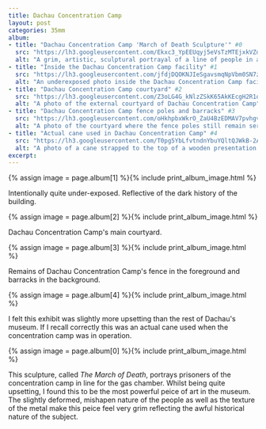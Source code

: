 ```yaml
---
title: Dachau Concentration Camp
layout: post
categories: 35mm
album:
- title: "Dachau Concentration Camp 'March of Death Sculpture'" #0
  src: "https://lh3.googleusercontent.com/Ekxc3_YpEEUqyj5eVsTzMTEjxkVZdVzvzDBElQudamLJxbdZEyN5X22gIw38WyN9sVCjG-fuOne10qMD75A6jXXhsm83LclkpIxj8KACE2FB7jqJ-pJY1CGbv2MBrqeowULwvOkctEnjaLMxqsCY4z-cVrzoOym4vLKKuTdxGzRGeEvHYozwmUjL28S0w-7Uvq4Pzy9O5gmZsejYV7BiZ1w-096B2gj6CN3o5W1jOg2l1LE7eAV6iytU2iORFYSFPs-XRBGvY0xee9AAyLwdh55O8EjIgOeB-QCVDgqwsdeir8-K5QLcwthmtdp2NLRQ177wWIhWLTw-Ghprpi9MBB2mvu13K17ncHzjhSWmTIBARnyQNE6vea9acmVr4DAzxWOqLTfzSTdsb_8kqYkdy8z84a5i2-elpTdc17OC6eSRYOn_oi5PhXJyYClPnVgOcAwtrzR_7FIjQ6O634pyWia8wSCDm7y9KKE0V2DgX5LEm1Cv0H3rb-av9TexFy7pZcHRA6LXcImu3UH8yOPK3izsiNlWNMKEAOwMdTUyLmVDkb6gANzbyIirjYNxHqJMsuB7NvHJ5iG-r6dbGKd7h0QG5UiwhYorR4wwB2_uLg"
  alt: "A grim, artistic, sculptural portrayal of a line of people in a line to the gas chamber"
- title: "Inside the Dachau Concentration Camp facility" #1
  src: "https://lh3.googleusercontent.com/jfdjDQOKNJIeSgavsmqNpVbm0SN7zCnqymc8TXA5y1ZSvPLALVCt8Kbi9PpfgOCPQceGBtVno9o8WUA1hcfblq35ixAMH31yRf7OmrOu856rKcKw-pKmF4wUv8sNr0tnMBXhHV-u0scxpM1kl4r5xNlTpXRGPi0rMILyY-7n39nOGNAI179PYmQeU8zedpnwwxPZNNpAbSrjXZoTLerkIyrfXWmaiERRO44aTicPSgIYUtS9u617M_2N0huu1jp2tTU-GC-TPGBbQNvygS8EhxJbJFVd_jgYkZy69agBwIId4Dorpy_RAIAA3P9yujMkCaQmEMC8NtTC3L_3Yv-Bi-Cm3r6O9NdunLwH3WXqJQKtWSJnziZOulZawfIHn6ztW99FUcKpSxmls4kACtUO_7w6eZLKcuVRAwmA7_FltQF-LeG0DZHZcdOlwMrs50llypEhtcHSOPzaMsep83SJz-Lx-DtF9C7QTt0-_bVTdf2cLwa6vjcHF-DrDKY2jliQh8f_06ab1a1ic-KFcw98CfNanYy-iV0S4HTiw5olSHxJaVfQvFlIrMLxI27iB9fux2zKYnJXXfE__Uik7HJ3VJEwnq75IHZPBeuPYMDLgg"
  alt: "An underexposed photo inside the Dachau Concentration Camp facility"
- title: "Dachau Concentration Camp courtyard" #2
  src: "https://lh3.googleusercontent.com/Z3oLG4G_kNlzZSkK65AkKEcgH2R1q9koTfj5g_w6nZNTceL5bqweDGGimVm50Sc1ixdXsBtCMHfsp_ZslBOIgD0ous3pbgKR_hj72aqIZ2QB4UtvJjC0wOxKb__BGPsimxz74s6JCFONir3ry35eYTrwEAO8dghfhTyqh9tAl0F5nTYn5uc8p8S6JAO12FAZZ-rZBrmniMW2VxVck9Bkf_i4AS0iKU-DvZszOHmIeDifPNEKpkchIYdKPtKlrBRVXX6tnyKshichc7akErDUh5xGP8TUHKv78hcOIjCGmCTnL569WrFUsP9Zkvq2GSylu2eNxVu6zRDXkbItdO6xmaKdXwG8dum_pzVYDDN4zHbacNH9ALplZ6IQ1B9GcZmh-Nl3RIbwuMlpCOQeX58bOUDUiMsGQJRGNR30MeRiQMoS4nlEFwM1JZA3tOvzgr0l8Mto6I5NqehV32-S_RI5UOftoBzQ2RJuinSm-ro7SxXI_VP6Bu64x1bMGJwVoQm8YNixGoQnBIKV-0HEd2q0rQ0r943ueoGI_16OK1gzy6ewJocJaXE69YxgRU74V40vudvqnhW776p3a3Kv0nKHoricVwjHzDFtT3jC7CH-cg"
  alt: "A photo of the external courtyard of Dachau Concentration Camp"
- title: "Dachau Concentration Camp fence poles and barracks" #3
  src: "https://lh3.googleusercontent.com/oHkhpbxWkrO_ZaU4BzEDMAV7pvhgv1evcpxCgmdzzG_hkvxK72vr_MC49u2Q2zWxOak_ab0qdrjW0AxwlcFlaQyQyZsKEyGPhvVHFi55Ytw43jUFG9VKVhBiJ5rmMaibYw5VhFNsXc1aEA77wCE_xjq6y510SSUxtRCv3G_HeQ2Xx5b1gg9xYDE0k4ohkbNaXSCzKEV4pa8f_qO8oB-rVfZbBAUIVxKIiUNgHJw4VnsmNQsg9oe96LakJpexEfbSijVxS8Lf1A8e1PYCK_aOsVEDF-5ffqJTq05NoZzedJmgnnyBvlxwcBPhsMBVaTnrKApPocHWXEXMC82LqLYBX3CFVNerFQ773dYlaTA_KPAV33cfWy6KSFzFTPJokyStB-mDp0oCOQxA_lxR2Q8Li7pMOktwjmWB3jyJELg3WIuQikWvjf1IperNuyeiTiVlfmI7hIMq-sLTL1XWCiY3l7NhUVofKuqh53H4zzEyL-6L45WyXZ3CgPlkBwXRyR1eYnIV98L_rlFE1q1gq25cKJkgW2nTUcyWhnbD2Mn_m4muigHC_lOa0Rfx7c9wRgZGdYb2a7PXsmARTRO2sUbvGFEnRTPipVcXMO4uCcBCCw"
  alt: "A photo of the courtyard where the fence poles still remain serparating the head quarters from Dachau Concentration Camp's barracks"
- title: "Actual cane used in Dachau Concentration Camp" #4
  src: "https://lh3.googleusercontent.com/T0pg5YbLfvtndnYbuYQltQJWkB-2AbDnXW8v-0zXGNDg-R35QygoTENcBh59lIhcKSjHXYqqioPO0hL-nLYKqKMMIQAoEtowUpRFdrI9QaXXnvoW9mxmDZG1E5sYJVFdL_Gh6cYtRF_n30Yy7iZ3J4DGl5rI50bWAI04LZ25TMCWpKNDy3BwlLabLh4fXBOxwx7lTirjXGKt_-UJJMz4gpDHO7jN_ax05jKai6Rxi_Rsel8q8E50Yn6lDHHArMLbvyj4W9UUHVbDCrKj2OUkBlYZV4DNalWRMtYF1wtIbwuvRaHH_6he7D3saHSYqQg6tpSFQeeIfdg2sEI_DBvRf373OwTRK9cRF5D6lhZkHGRywhQrWkD-gu7MNq_-suYYi8cWvRaJEZ9VCMtYZD3GNtCM7qA04HhhX1gwT1SpGEDXyFAtXeUsSMU7vZeSc_4pApOFY_QqObhNP9ezI1e23-h46jorIBjY1Pz3rr-p4e6ajsYgB6Vv9e9l9z-vU-8mYaVIMgX3YmbzzPxmS4w3V6YNlyxJS2T1DAmvDdESOBVttEVIgLhey_PvtWIa_ibKVpklTE-kyL63TxLm9uezceYm4xOgFHWwNJkyI6deuA"
  alt: "A photo of a cane strapped to the top of a wooden presentation table"
excerpt:
---
```


{% assign image = page.album[1] %}{% include print_album_image.html %}

Intentionally quite under-exposed. Reflective of the dark history of the building.

{% assign image = page.album[2] %}{% include print_album_image.html %}

Dachau Concentration Camp's main courtyard.

{% assign image = page.album[3] %}{% include print_album_image.html %}

Remains of Dachau Concentration Camp's fence in the foreground and barracks in the background.

{% assign image = page.album[4] %}{% include print_album_image.html %}

I felt this exhibit was slightly more upsetting than the rest of Dachau's museum. If I recall correctly this was an actual cane used when the concentration camp was in operation.

{% assign image = page.album[0] %}{% include print_album_image.html %}

This sculpture, called *The March of Death*, portrays prisoners of the concentration camp in line for the gas chamber. Whilst being quite upsetting, I found this to be the most powerful peice of art in the museum. The slightly deformed, mishapen nature of the people as well as the texture of the metal make this peice feel very grim reflecting the awful historical nature of the subject.